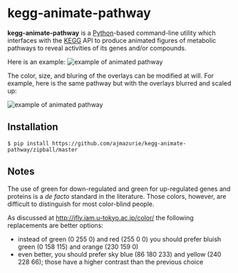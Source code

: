 kegg-animate-pathway
====================

**kegg-animate-pathway** is a [Python](http:www.python.org)-based command-line utility which interfaces with the [KEGG](http://www.genome.jp/kegg/>) API to produce animated figures of metabolic pathways to reveal activities of its genes and/or compounds.

Here is an example:
![example of animated pathway](https://raw.githubusercontent.com/ajmazurie/kegg-animate-pathway/master/doc/pathway.gif)

The color, size, and bluring of the overlays can be modified at will. For example, here is the same pathway but with the overlays blurred and scaled up:

![example of animated pathway](https://raw.githubusercontent.com/ajmazurie/kegg-animate-pathway/master/doc/pathway+blur+scaling.gif)

Installation
------------

```
$ pip install https://github.com/ajmazurie/kegg-animate-pathway/zipball/master
```

Notes
-----

The use of green for down-regulated and green for up-regulated genes and proteins is a *de facto* standard in the literature. Those colors, however, are difficult to distinguish for most color-blind people.

As discussed at http://jfly.iam.u-tokyo.ac.jp/color/ the following replacements are better options:

- instead of green (0 255 0) and red (255 0 0) you should prefer bluish green (0 158 115) and orange (230 159 0)
- even better, you should prefer sky blue (86 180 233) and yellow (240 228 66); those have a higher contrast than the previous choice
